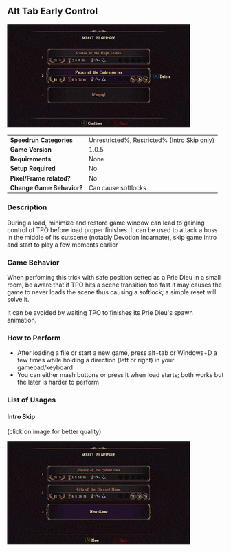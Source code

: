 ## Alt Tab Early Control

![gif](/assets/alt_tab.gif)

|                           |                           |
|---------------------------|---------------------------|
| **Speedrun Categories**   | Unrestricted%, Restricted% (Intro Skip only) |
| **Game Version**          | 1.0.5                     |
| **Requirements**          | None                      |
| **Setup Required**        | No                        |
| **Pixel/Frame related?**  | No                        |
| **Change Game Behavior?** | Can cause softlocks       |

### Description

During a load, minimize and restore game window can lead to gaining control of TPO before load proper finishes. It can be used to attack a boss in the middle of its cutscene (notably Devotion Incarnate), skip game intro and start to play a few moments earlier

### Game Behavior

When perfoming this trick with safe position setted as a Prie Dieu in a small room, be aware that if TPO hits a scene transition too fast it may causes the game to never loads the scene thus causing a softlock; a simple reset will solve it.

It can be avoided by waiting TPO to finishes its Prie Dieu's spawn animation.

### How to Perform

- After loading a file or start a new game, press alt+tab or Windows+D a few times while holding a direction (left or right) in your gamepad/keyboard
- You can either mash buttons or press it when load starts; both works but the later is harder to perform

### List of Usages

#### Intro Skip

(click on image for better quality)

[![vídeo](/assets/intro_skip.gif)](https://youtu.be/pzZi4zQXI0Y?si=cHPj3C7D2LtwAB9o&t=4)

